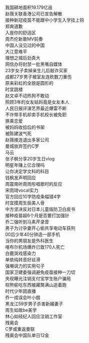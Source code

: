我国耕地面积19.179亿亩  
赵薇关联香港公司已宣告解散  
接种新冠疫苗不能跟中小学生入学挂上钩  
郑爽道歉  
入座你的舒适区  
周杰伦新歌MV前奏  
中国人没见过的中国  
大江意难平  
理想之城后劲真大  
网信办将封禁一批黑嘴自媒体  
23岁女子卖掉亲生儿后敲诈买家  
成都27岁男子被室友连砍数刀重伤  
原来彩虹的全貌是圆形的  
时宜跳楼  
赵文卓不动热狗不敢动  
照顾3年的女友姑妈竟是女友本人  
人民日报评演艺界最近爆雷不断  
不许带手机却卖手机校长被免职  
换乘恋爱  
被妈妈收拾后的书架  
被陈建波气死  
赵薇接连退出多家公司  
曼城放弃签约C罗  
马云  
张子枫分享20岁生日vlog  
明星年赚上亿合理吗  
让你决定学文科的科目  
钱枫发声明回应  
周震南听周雨彤唱歌时的反应  
宋雨琦vocal实力  
官方回应10字防疫条幅错4字  
时宜摸周生辰美人骨  
中方坚决反对日本儿童版防卫白皮书  
接种疫苗超6个月是否要打加强针  
乔二强听到马素芹录音  
男子为讨孕妻开心偷共享电动车获刑  
00后少年40分钟造一部手机  
当你的男朋友是外科医生  
喀布尔机场爆炸已致170人死亡  
白鹿哭戏感染力  
单依纯转音好丝滑  
强嘲讽力的实用句子  
国家卫建委强调避免疫苗接种一刀切  
央视曝光注销支付宝学生账户骗局  
棕熊偷吃东西被藏獒满山追着跑  
时代少年团直播  
乔一成误会叶小朗  
黑龙江59岁男子杀害新婚妻子  
周生如故be美学  
林心如经纪人回应注销工作室  
残奥会  
C罗或重返曼联  
残奥会中国队单日12金  
